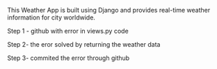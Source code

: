 This Weather App is built using Django and provides real-time weather information for city worldwide. 


Step 1 - github with error in views.py code


Step 2- the eror solved by returning the weather data


Step 3- commited the error through github
